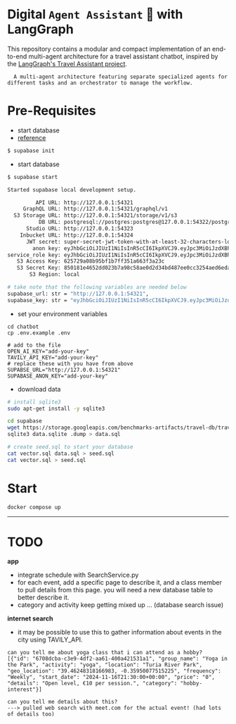# Digital `Agent Assistant` 🤖 with LangGraph

This repository contains a modular and compact implementation of an end-to-end multi-agent architecture for a travel assistant chatbot, inspired by the [LangGraph's Travel Assistant project](https://langchain-ai.github.io/langgraph/tutorials/customer-support/customer-support/).

      A multi-agent architecture featuring separate specialized agents for different tasks and an orchestrator to manage the workflow.

# Pre-Requisites

- start database 
- [reference](https://supabase.com/docs/guides/local-development)

```bash
$ supabase init
```

- start database
```bash
$ supabase start

Started supabase local development setup.

         API URL: http://127.0.0.1:54321
     GraphQL URL: http://127.0.0.1:54321/graphql/v1
  S3 Storage URL: http://127.0.0.1:54321/storage/v1/s3
          DB URL: postgresql://postgres:postgres@127.0.0.1:54322/postgres
      Studio URL: http://127.0.0.1:54323
    Inbucket URL: http://127.0.0.1:54324
      JWT secret: super-secret-jwt-token-with-at-least-32-characters-long
        anon key: eyJhbGciOiJIUzI1NiIsInR5cCI6IkpXVCJ9.eyJpc3MiOiJzdXBhYmFzZS1kZW1vIiwicm9sZSI6ImFub24iLCJleHAiOjE5ODM4MTI5OTZ9.CRXP1A7WOeoJeXxjNni43kdQwgnWNReilDMblYTn_I0
service_role key: eyJhbGciOiJIUzI1NiIsInR5cCI6IkpXVCJ9.eyJpc3MiOiJzdXBhYmFzZS1kZW1vIiwicm9sZSI6InNlcnZpY2Vfcm9sZSIsImV4cCI6MTk4MzgxMjk5Nn0.EGIM96RAZx35lJzdJsyH-qQwv8Hdp7fsn3W0YpN81IU
   S3 Access Key: 625729a08b95bf1b7ff351a663f3a23c
   S3 Secret Key: 850181e4652dd023b7a98c58ae0d2d34bd487ee0cc3254aed6eda37307425907
       S3 Region: local

# take note that the following variables are needed below
supabase_url: str = "http://127.0.0.1:54321",
supabase_key: str = "eyJhbGciOiJIUzI1NiIsInR5cCI6IkpXVCJ9.eyJpc3MiOiJzdXBhYmFzZS1kZW1vIiwicm9sZSI6ImFub24iLCJleHAiOjE5ODM4MTI5OTZ9.CRXP1A7WOeoJeXxjNni43kdQwgnWNReilDMblYTn_I0",
```

- set your environment variables

```dotenv
cd chatbot
cp .env.example .env

# add to the file
OPEN_AI_KEY="add-your-key"
TAVILY_API_KEY="add-your-key"
# replace these with you have from above
SUPABSE_URL="http://127.0.0.1:54321"
SUPABASE_ANON_KEY="add-your-key"
```

- download data
```bash
# install sqlite3
sudo apt-get install -y sqlite3

cd supabase
wget https://storage.googleapis.com/benchmarks-artifacts/travel-db/travel2.sqlite -O data.sqlite
sqlite3 data.sqlite .dump > data.sql

# create seed.sql to start your database
cat vector.sql data.sql > seed.sql
cat vector.sql > seed.sql
```

# Start

```bash
docker compose up
```

---

# TODO

__app__

- integrate schedule with SearchService.py
- for each event, add a specific page to describe it, and a class member to pull details from this page. you will need a new database table to better describe it.
- category and activity keep getting mixed up ... (database search issue)

__internet search__

- it may be possible to use this to gather information about events in the city using TAVILY_API.  
```text
can you tell me about yoga class that i can attend as a hobby?
[{"id": "6708dcba-c3e9-4df2-aa61-400a421531a1", "group_name": "Yoga in the Park", "activity": "yoga", "location": "Turia River Park", "geo_location": "39.46248318166983, -0.35950077515225", "frequency": "Weekly", "start_date": "2024-11-16T21:30:00+00:00", "price": "0", "details": "Open level, €10 per session.", "category": "hobby-interest"}]

can you tell me details about this?
---> pulled web search with meet.com for the actual event! (had lots of details too)
```

